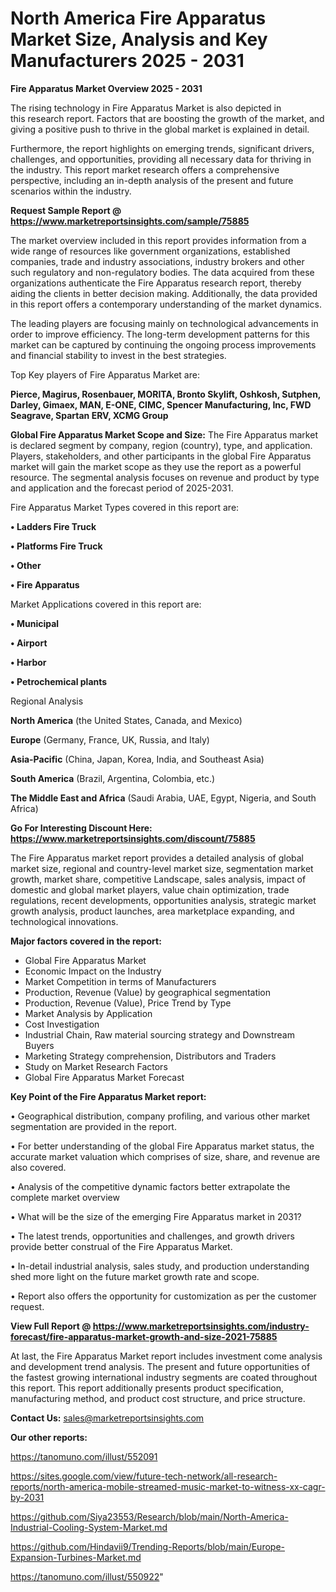 # North America Fire Apparatus Market Size, Analysis and Key Manufacturers 2025 - 2031

<Strong> Fire Apparatus Market Overview 2025 - 2031</strong>

The rising technology in Fire Apparatus Market is also depicted in this research report. Factors that are boosting the growth of the market, and giving a positive push to thrive in the global market is explained in detail.

Furthermore, the report highlights on emerging trends, significant drivers, challenges, and opportunities, providing all necessary data for thriving in the industry. This report market research offers a comprehensive perspective, including an in-depth analysis of the present and future scenarios within the industry.

<strong>Request Sample Report @ <a href=https://www.marketreportsinsights.com/sample/75885>https://www.marketreportsinsights.com/sample/75885</a></strong>

The market overview included in this report provides information from a wide range of resources like government organizations, established companies, trade and industry associations, industry brokers and other such regulatory and non-regulatory bodies. The data acquired from these organizations authenticate the Fire Apparatus research report, thereby aiding the clients in better decision making. Additionally, the data provided in this report offers a contemporary understanding of the market dynamics.

The leading players are focusing mainly on technological advancements in order to improve efficiency. The long-term development patterns for this market can be captured by continuing the ongoing process improvements and financial stability to invest in the best strategies.

Top Key players of Fire Apparatus Market are:

<strong>Pierce, Magirus, Rosenbauer, MORITA, Bronto Skylift, Oshkosh, Sutphen, Darley, Gimaex, MAN, E-ONE, CIMC, Spencer Manufacturing, Inc, FWD Seagrave, Spartan ERV, XCMG Group</strong>

<strong><b>Global Fire Apparatus Market Scope and Size:</b></strong>
The Fire Apparatus market is declared segment by company, region (country), type, and application. Players, stakeholders, and other participants in the global Fire Apparatus market will gain the market scope as they use the report as a powerful resource. The segmental analysis focuses on revenue and product by type and application and the forecast period of 2025-2031.

Fire Apparatus Market Types covered in this report are:

<strong>• Ladders Fire Truck

• Platforms Fire Truck

• Other

• Fire Apparatus</strong>

Market Applications covered in this report are:

<strong>• Municipal

• Airport

• Harbor

• Petrochemical plants</strong> 

Regional Analysis

<strong>North America</strong> (the United States, Canada, and Mexico)

<strong>Europe</strong> (Germany, France, UK, Russia, and Italy)

<strong>Asia-Pacific</strong> (China, Japan, Korea, India, and Southeast Asia)

<strong>South America</strong> (Brazil, Argentina, Colombia, etc.)

<strong>The Middle East and Africa</strong> (Saudi Arabia, UAE, Egypt, Nigeria, and South Africa)

<strong>Go For Interesting Discount Here: <a href=https://www.marketreportsinsights.com/discount/75885>https://www.marketreportsinsights.com/discount/75885</a></strong>

The Fire Apparatus market report provides a detailed analysis of global market size, regional and country-level market size, segmentation market growth, market share, competitive Landscape, sales analysis, impact of domestic and global market players, value chain optimization, trade regulations, recent developments, opportunities analysis, strategic market growth analysis, product launches, area marketplace expanding, and technological innovations.

<strong><b>Major factors covered in the report:</b></strong>
<ul>
  <li>Global Fire Apparatus Market </li>
  <li>Economic Impact on the Industry</li>
  <li>Market Competition in terms of Manufacturers</li>
  <li>Production, Revenue (Value) by geographical segmentation</li>
  <li>Production, Revenue (Value), Price Trend by Type</li>
  <li>Market Analysis by Application</li>
  <li>Cost Investigation</li>
  <li>Industrial Chain, Raw material sourcing strategy and Downstream Buyers</li>
  <li>Marketing Strategy comprehension, Distributors and Traders</li>
  <li>Study on Market Research Factors</li>
  <li>Global Fire Apparatus Market Forecast</li>
</ul>

<strong><b>Key Point of the Fire Apparatus Market report:</b></strong>

• Geographical distribution, company profiling, and various other market segmentation are provided in the report.

• For better understanding of the global Fire Apparatus market status, the accurate market valuation which comprises of size, share, and revenue are also covered.

• Analysis of the competitive dynamic factors better extrapolate the complete market overview

• What will be the size of the emerging Fire Apparatus market in 2031?

• The latest trends, opportunities and challenges, and growth drivers provide better construal of the Fire Apparatus Market.

• In-detail industrial analysis, sales study, and production understanding shed more light on the future market growth rate and scope.

• Report also offers the opportunity for customization as per the customer request.

<strong><b>View Full Report @ <a href=https://www.marketreportsinsights.com/industry-forecast/fire-apparatus-market-growth-and-size-2021-75885>https://www.marketreportsinsights.com/industry-forecast/fire-apparatus-market-growth-and-size-2021-75885</a></b></strong>


At last, the Fire Apparatus Market report includes investment come analysis and development trend analysis. The present and future opportunities of the fastest growing international industry segments are coated throughout this report. This report additionally presents product specification, manufacturing method, and product cost structure, and price structure.

<strong>Contact Us:</strong>
sales@marketreportsinsights.com

<strong>Our other reports:</strong>

<a href=https://tanomuno.com/illust/552091>https://tanomuno.com/illust/552091</a>

<a href=https://sites.google.com/view/future-tech-network/all-research-reports/north-america-mobile-streamed-music-market-to-witness-xx-cagr-by-2031>https://sites.google.com/view/future-tech-network/all-research-reports/north-america-mobile-streamed-music-market-to-witness-xx-cagr-by-2031</a>

<a href=https://github.com/Siya23553/Research/blob/main/North-America-Industrial-Cooling-System-Market.md>https://github.com/Siya23553/Research/blob/main/North-America-Industrial-Cooling-System-Market.md</a>

<a href=https://github.com/Hindavii9/Trending-Reports/blob/main/Europe-Expansion-Turbines-Market.md>https://github.com/Hindavii9/Trending-Reports/blob/main/Europe-Expansion-Turbines-Market.md</a>

<a href=https://tanomuno.com/illust/550922>https://tanomuno.com/illust/550922</a>"
